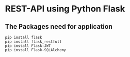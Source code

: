 # REST-API using Python Flask
## The Packages need for application
```
pip install flask
pip install flask_restfull
pip install Flask-JWT
pip install Flask-SQLAlchemy
```
